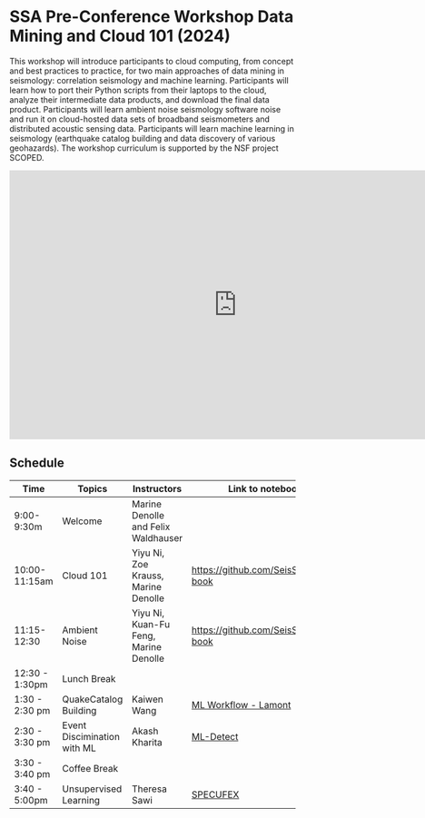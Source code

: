 # SSA Pre-Conference Workshop Data Mining and Cloud 101 (2024)

This workshop will introduce participants to cloud computing, from concept and best practices to practice, for two main approaches of data mining in seismology: correlation seismology and machine learning. Participants will learn how to port their Python scripts from their laptops to the cloud, analyze their intermediate data products, and download the final data product. Participants will learn ambient noise seismology software noise and run it on cloud-hosted data sets of broadband seismometers and distributed acoustic sensing data. Participants will learn machine learning in seismology (earthquake catalog building and data discovery of various geohazards). The workshop curriculum is supported by the NSF project SCOPED.

<iframe src="https://docs.google.com/presentation/d/e/2PACX-1vRfbyhdW1xvgO0QTqQsaezZ4Xg0INNqOfjxWcCN4zeZDDlPqwnnXFv6je1b3ToELTDTk5VO13rsdXdC/embed?start=true&loop=false&delayms=3000" frameborder="0" width="800" height="474" allowfullscreen="true" mozallowfullscreen="true" webkitallowfullscreen="true"></iframe>


## Schedule

| Time | Topics | Instructors |  Link to notebook or slides |
| --- | --- | ---| --- |
| 9:00-9:30m |  Welcome  | Marine Denolle and Felix Waldhauser| |
| 10:00-11:15am | Cloud 101 | Yiyu Ni, Zoe Krauss, Marine Denolle | https://github.com/SeisSCOPED/seis_cloud, [book](./chapters/cloud/AWS_101.md)|
| 11:15-12:30 | Ambient Noise | Yiyu Ni, Kuan-Fu Feng, Marine Denolle | https://github.com/SeisSCOPED/noisepy, [book](./chapters/noise/noisepy.md)|
| 12:30 - 1:30pm| Lunch Break ||
| 1:30 - 2:30 pm | QuakeCatalog Building |  Kaiwen Wang | [ML Workflow - Lamont](./chapters/quake_catalog/MLworkflow_quakeflow.ipynb)|
| 2:30 - 3:30 pm | Event Discimination with ML | Akash Kharita | [ML-Detect](./chapters/quake_catalog/Automated_Surface_Event_Detection.ipynb)|
| 3:30 - 3:40 pm  | Coffee Break ||
| 3:40 - 5:00pm | Unsupervised Learning | Theresa Sawi |[SPECUFEX](./chapters/quake_catalog/specufex.ipynb)| 
